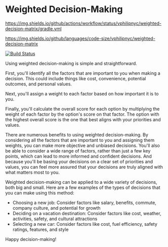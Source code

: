 # Weighted Decision-Making
https://img.shields.io/github/actions/workflow/status/vphilipnyc/weighted-decision-matrix/gradle.yml

https://img.shields.io/github/languages/code-size/vphilipnyc/weighted-decision-matrix

[![Build Status][github-actions-status]][github-actions-url]

Using weighted decision-making is simple and straightforward. 

First, you'll identify all the factors that are important to you when making a decision. 
This could include things like cost, convenience, potential outcomes, and personal values. 

Next, you'll assign a weight to each factor based on how important it is to you. 

Finally, you'll calculate the overall score for each option by multiplying the weight of each factor by the option's score on that factor. 
The option with the highest overall score is the one that best aligns with your priorities and values.

There are numerous benefits to using weighted decision-making. 
By considering all the factors that are important to you and assigning them weights, 
you can make more objective and unbiased decisions. You'll also be able to consider a wide range of factors, 
rather than just a few key points, which can lead to more informed and confident decisions. 
And because you'll be basing your decisions on a clear set of priorities and values, you can feel more assured that 
your decisions are truly aligned with what matters most to you.

Weighted decision-making can be applied to a wide variety of decisions, both big and small. 
Here are a few examples of the types of decisions that you can make using this method:
* Choosing a new job: Consider factors like salary, benefits, commute, company culture, and potential for growth
* Deciding on a vacation destination: Consider factors like cost, weather, activities, safety, and cultural attractions
* Selecting a new car: Consider factors like cost, fuel efficiency, safety ratings, features, and style

Happy decision-making!


[github-actions-status]: https://img.shields.io/github/actions/workflow/status/vphilipnyc/weighted-decision-matrix/gradle.yml
[github-actions-url]: https://github.com/vphilipnyc/weighted-decision-matrix/actions
[github-code-size-url]: https://img.shields.io/github/languages/code-size/vphilipnyc/weighted-decision-matrix
